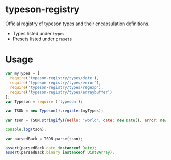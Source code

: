 # typeson-registry
Official registry of typeson types and their encapsulation definitions.

* Types listed under `types`
* Presets listed under `presets`

# Usage

```js
var myTypes = [
  require('typeson-registry/types/date'),
  require('typeson-registry/types/error'),
  require('typeson-registry/types/regexp'),
  require('typeson-registry/types/arraybuffer')
];
var Typeson = require ('typeson');

var TSON = new Typeson().register(myTypes);

var tson = TSON.stringify({Hello: "world", date: new Date(), error: new Error(), regexp: /foo/ig, binary: new Uint8Array(512)});

console.log(tson);

var parsedBack = TSON.parse(tson);

assert(parsedBack.date instanceof Date);
assert(parsedBack.binary instanceof Uint8Array);

```
